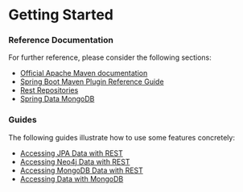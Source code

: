 # Getting Started

### Reference Documentation
For further reference, please consider the following sections:

* [Official Apache Maven documentation](https://maven.apache.org/guides/index.html)
* [Spring Boot Maven Plugin Reference Guide](https://docs.spring.io/spring-boot/docs/2.2.3.RELEASE/maven-plugin/)
* [Rest Repositories](https://docs.spring.io/spring-boot/docs/2.2.3.RELEASE/reference/htmlsingle/#howto-use-exposing-spring-data-repositories-rest-endpoint)
* [Spring Data MongoDB](https://docs.spring.io/spring-boot/docs/2.2.3.RELEASE/reference/htmlsingle/#boot-features-mongodb)

### Guides
The following guides illustrate how to use some features concretely:

* [Accessing JPA Data with REST](https://spring.io/guides/gs/accessing-data-rest/)
* [Accessing Neo4j Data with REST](https://spring.io/guides/gs/accessing-neo4j-data-rest/)
* [Accessing MongoDB Data with REST](https://spring.io/guides/gs/accessing-mongodb-data-rest/)
* [Accessing Data with MongoDB](https://spring.io/guides/gs/accessing-data-mongodb/)

